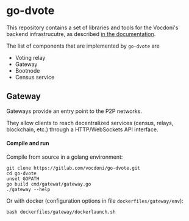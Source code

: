 # go-dvote

This repository contains a set of libraries and tools for the Vocdoni's backend infrastrucutre, as described [in the documentation](http://vocdoni.io/docs/#/).

The list of components that are implemented by `go-dvote` are

+ Voting relay
+ Gateway
+ Bootnode
+ Census service

## Gateway

Gateways provide an entry point to the P2P networks. 

They allow clients to reach decentralized services (census, relays, blockchain, etc.) through a HTTP/WebSockets API interface.

#### Compile and run

Compile from source in a golang environment:

```
git clone https://gitlab.com/vocdoni/go-dvote.git
cd go-dvote
unset GOPATH
go build cmd/gatewat/gateway.go
./gateway --help
```

Or with docker (configuration options in file `dockerfiles/gateway/env`):

```
bash dockerfiles/gateway/dockerlaunch.sh
```

